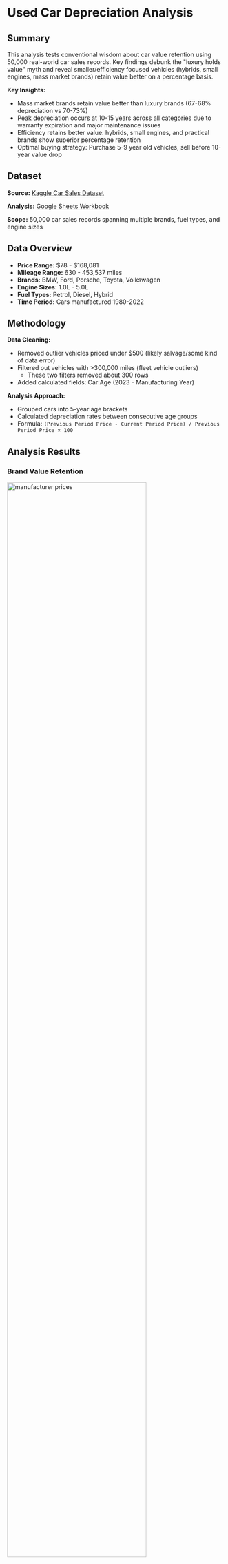# Used Car Depreciation Analysis

## Summary

This analysis tests conventional wisdom about car value retention using 50,000 real-world car sales records. Key findings debunk the "luxury holds value" myth and reveal smaller/efficiency focused vehicles (hybrids, small engines, mass market brands) retain value better on a percentage basis.

**Key Insights:**
- Mass market brands retain value better than luxury brands (67-68% depreciation vs 70-73%)
- Peak depreciation occurs at 10-15 years across all categories due to warranty expiration and major maintenance issues
- Efficiency retains better value: hybrids, small engines, and practical brands show superior percentage retention
- Optimal buying strategy: Purchase 5-9 year old vehicles, sell before 10-year value drop

## Dataset

**Source:** [Kaggle Car Sales Dataset](https://www.kaggle.com/datasets/minahilfatima12328/car-sales-info/data)

**Analysis:** [Google Sheets Workbook](https://docs.google.com/spreadsheets/d/1Ftvm0MkiBCBfI_4wmqv2-oJbIKng2kGXirLZrQGYkRU/edit?gid=1066987514#gid=1066987514)

**Scope:** 50,000 car sales records spanning multiple brands, fuel types, and engine sizes

## Data Overview

- **Price Range:** $78 - $168,081
- **Mileage Range:** 630 - 453,537 miles
- **Brands:** BMW, Ford, Porsche, Toyota, Volkswagen
- **Engine Sizes:** 1.0L - 5.0L
- **Fuel Types:** Petrol, Diesel, Hybrid
- **Time Period:** Cars manufactured 1980-2022

## Methodology

**Data Cleaning:**
- Removed outlier vehicles priced under $500 (likely salvage/some kind of data error)
- Filtered out vehicles with >300,000 miles (fleet vehicle outliers)
  - These two filters removed about 300 rows
- Added calculated fields: Car Age (2023 - Manufacturing Year)

**Analysis Approach:**
- Grouped cars into 5-year age brackets
- Calculated depreciation rates between consecutive age groups
- Formula: `(Previous Period Price - Current Period Price) / Previous Period Price × 100`

## Analysis Results

### Brand Value Retention

<img src="https://github.com/rschmidt6/Used-Car-Prices-Analysis/blob/main/charts/manu_prices.png" alt="manufacturer prices" width="80%"/>
<img src="https://github.com/rschmidt6/Used-Car-Prices-Analysis/blob/main/charts/manu_depr.png" alt="manufacturer depr" width="80%"/>

**Total Percentage Depreciation (0-35+ years):**
- BMW: 73% total depreciation
- Porsche: 70% total depreciation  
- Toyota: 68% total depreciation
- Ford: 67% total depreciation
- Volkswagen: 67% total depreciation

**Key Finding:** Luxury brands lose more value percentage-wise despite higher absolute dollar retention.

### Fuel Type Performance

<img src="https://github.com/rschmidt6/Used-Car-Prices-Analysis/blob/main/charts/fuel_prices.png" alt="fuel prices" width="80%"/>
<img src="https://github.com/rschmidt6/Used-Car-Prices-Analysis/blob/main/charts/fuel_depr.png" alt="fuel depr" width="80%"/>

**Insights:**
- **Hybrids** maintain value best initially (35.5% first-period depreciation) but face steeper declines after 15 years
- **Petrol** shows highest initial depreciation (40%) but stabilizes in middle years
- **Diesel** provides most consistent, predictable depreciation pattern

### Engine Size Impact

<img src="https://github.com/rschmidt6/Used-Car-Prices-Analysis/blob/main/charts/engine_prices.png" alt="engine prices" width="80%"/>
<img src="https://github.com/rschmidt6/Used-Car-Prices-Analysis/blob/main/charts/engine_depr.png" alt="engine depr" width="80%"/>

**Findings:**
- Small engines (1.0-1.4L) consistently outperform larger engines in value retention
- Large engines (4.4L+) face accelerating depreciation after 15 years
- Sweet spot: 2.0-2.4L engines balance performance with depreciation resistance

## Business Recommendations

### For Consumers
- **Buy In Best Value Window:** Purchase 5-9 year old vehicles for best price/depreciation balance
- **Avoid buying 10-15 Year Range:** High depreciation period, likely due to warranty expiration and major maintenance needs
- **Efficiency Strategy:** Choose hybrids under 10 years, likely even newer, and small engines for long-term ownership

### For Dealers
- **Inventory Management:** Avoid buying 10-15 year old luxury vehicles due to peak depreciation
- **Pricing Strategy:** Luxury brands may have high margins but face steeper percentage losses (though absolute value depreciation also highest)
- **Fleet Useage:** Diesel vehicles offer predictable depreciation for fleet use

### For Fleet Use
- **Replacement Timing:** Sell vehicles before 10 year mark to avoid depreciation hike
- **Vehicle Selection:** Smaller engine, mass-market brands optimize value
- **Technology Considerations:** Hybrid benefits diminish after 15 years due to maintenance complexity

## Technical Implementation

**Tools Used:**
- Google Sheets for data analysis and visualization
- Pivot tables for data aggregation
- Statistical analysis of depreciation patterns

**Key Formulas:**
```
Car Age = 2023 - Year of Manufacture
Depreciation Rate = (Previous Price - Current Price) / Previous Price × 100
```

## Limitations

- Missing original MSRP data limits comprehensive depreciation analysis
- Dataset may not represent all geographic markets
- Sample sizes vary across fuel types and engine categories
- Analysis assumes 2023 baseline for age calculations

## Repository Structure

```
car-depreciation-analysis/
├── README.md
├── data/
│   └── car_sales_data.csv
├── analysis/
│   └── google-sheets-analysis.md
├── charts/
│   ├── brand-depreciation.png
│   ├── fuel-type-analysis.png
│   └── engine-size-patterns.png
└── insights/
    └── business-recommendations.md
```

## About This Analysis

This project demonstrates end-to-end data analysis skills including data cleaning, statistical analysis, and business insight generation. The analysis challenges common assumptions about vehicle value retention and provides actionable recommendations for multiple stakeholder groups.

**Skills Demonstrated:**
- Data cleaning and quality assessment
- Pivot table analysis and statistical calculations
- Data visualization and pattern recognition
- Business insight generation and recommendation development
- Technical documentation and presentation
